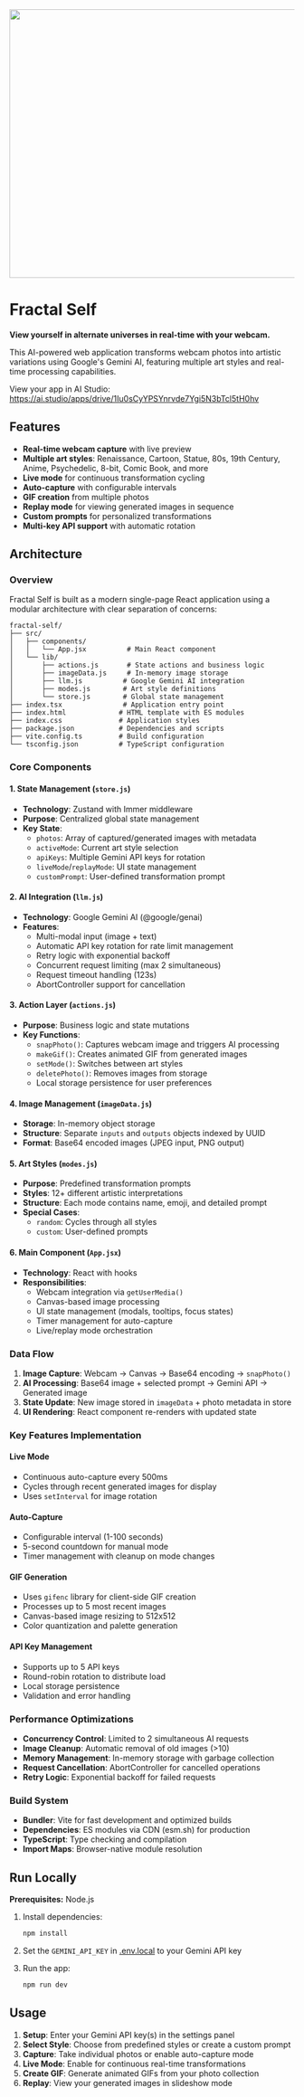 <div align="center">
<img width="1200" height="475" alt="GHBanner" src="https://github.com/user-attachments/assets/0aa67016-6eaf-458a-adb2-6e31a0763ed6" />
</div>

# Fractal Self

**View yourself in alternate universes in real-time with your webcam.**

This AI-powered web application transforms webcam photos into artistic variations using Google's Gemini AI, featuring multiple art styles and real-time processing capabilities.

View your app in AI Studio: https://ai.studio/apps/drive/1Iu0sCyYPSYnrvde7Ygi5N3bTcl5tH0hv

## Features

- **Real-time webcam capture** with live preview
- **Multiple art styles**: Renaissance, Cartoon, Statue, 80s, 19th Century, Anime, Psychedelic, 8-bit, Comic Book, and more
- **Live mode** for continuous transformation cycling
- **Auto-capture** with configurable intervals
- **GIF creation** from multiple photos
- **Replay mode** for viewing generated images in sequence
- **Custom prompts** for personalized transformations
- **Multi-key API support** with automatic rotation

## Architecture

### Overview

Fractal Self is built as a modern single-page React application using a modular architecture with clear separation of concerns:

```
fractal-self/
├── src/
│   ├── components/
│   │   └── App.jsx          # Main React component
│   └── lib/
│       ├── actions.js       # State actions and business logic
│       ├── imageData.js     # In-memory image storage
│       ├── llm.js          # Google Gemini AI integration
│       ├── modes.js        # Art style definitions
│       └── store.js        # Global state management
├── index.tsx               # Application entry point
├── index.html             # HTML template with ES modules
├── index.css              # Application styles
├── package.json           # Dependencies and scripts
├── vite.config.ts         # Build configuration
└── tsconfig.json          # TypeScript configuration
```

### Core Components

#### 1. State Management (`store.js`)
- **Technology**: Zustand with Immer middleware
- **Purpose**: Centralized global state management
- **Key State**:
  - `photos`: Array of captured/generated images with metadata
  - `activeMode`: Current art style selection
  - `apiKeys`: Multiple Gemini API keys for rotation
  - `liveMode`/`replayMode`: UI state management
  - `customPrompt`: User-defined transformation prompt

#### 2. AI Integration (`llm.js`)
- **Technology**: Google Gemini AI (@google/genai)
- **Features**:
  - Multi-modal input (image + text)
  - Automatic API key rotation for rate limit management
  - Retry logic with exponential backoff
  - Concurrent request limiting (max 2 simultaneous)
  - Request timeout handling (123s)
  - AbortController support for cancellation

#### 3. Action Layer (`actions.js`)
- **Purpose**: Business logic and state mutations
- **Key Functions**:
  - `snapPhoto()`: Captures webcam image and triggers AI processing
  - `makeGif()`: Creates animated GIF from generated images
  - `setMode()`: Switches between art styles
  - `deletePhoto()`: Removes images from storage
  - Local storage persistence for user preferences

#### 4. Image Management (`imageData.js`)
- **Storage**: In-memory object storage
- **Structure**: Separate `inputs` and `outputs` objects indexed by UUID
- **Format**: Base64 encoded images (JPEG input, PNG output)

#### 5. Art Styles (`modes.js`)
- **Purpose**: Predefined transformation prompts
- **Styles**: 12+ different artistic interpretations
- **Structure**: Each mode contains name, emoji, and detailed prompt
- **Special Cases**: 
  - `random`: Cycles through all styles
  - `custom`: User-defined prompts

#### 6. Main Component (`App.jsx`)
- **Technology**: React with hooks
- **Responsibilities**:
  - Webcam integration via `getUserMedia()`
  - Canvas-based image processing
  - UI state management (modals, tooltips, focus states)
  - Timer management for auto-capture
  - Live/replay mode orchestration

### Data Flow

1. **Image Capture**: Webcam → Canvas → Base64 encoding → `snapPhoto()`
2. **AI Processing**: Base64 image + selected prompt → Gemini API → Generated image
3. **State Update**: New image stored in `imageData` + photo metadata in store
4. **UI Rendering**: React component re-renders with updated state

### Key Features Implementation

#### Live Mode
- Continuous auto-capture every 500ms
- Cycles through recent generated images for display
- Uses `setInterval` for image rotation

#### Auto-Capture
- Configurable interval (1-100 seconds)
- 5-second countdown for manual mode
- Timer management with cleanup on mode changes

#### GIF Generation
- Uses `gifenc` library for client-side GIF creation
- Processes up to 5 most recent images
- Canvas-based image resizing to 512x512
- Color quantization and palette generation

#### API Key Management
- Supports up to 5 API keys
- Round-robin rotation to distribute load
- Local storage persistence
- Validation and error handling

### Performance Optimizations

- **Concurrency Control**: Limited to 2 simultaneous AI requests
- **Image Cleanup**: Automatic removal of old images (>10)
- **Memory Management**: In-memory storage with garbage collection
- **Request Cancellation**: AbortController for cancelled operations
- **Retry Logic**: Exponential backoff for failed requests

### Build System

- **Bundler**: Vite for fast development and optimized builds
- **Dependencies**: ES modules via CDN (esm.sh) for production
- **TypeScript**: Type checking and compilation
- **Import Maps**: Browser-native module resolution

## Run Locally

**Prerequisites:** Node.js

1. Install dependencies:
   ```bash
   npm install
   ```

2. Set the `GEMINI_API_KEY` in [.env.local](.env.local) to your Gemini API key

3. Run the app:
   ```bash
   npm run dev
   ```

## Usage

1. **Setup**: Enter your Gemini API key(s) in the settings panel
2. **Select Style**: Choose from predefined styles or create a custom prompt
3. **Capture**: Take individual photos or enable auto-capture mode
4. **Live Mode**: Enable for continuous real-time transformations
5. **Create GIF**: Generate animated GIFs from your photo collection
6. **Replay**: View your generated images in slideshow mode
